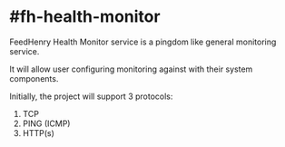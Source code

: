 #fh-health-monitor
=================

FeedHenry Health Monitor service is a pingdom like general monitoring service.

It will allow user configuring monitoring against with their system components.

Initially, the project will support 3 protocols:

1. TCP
2. PING (ICMP)
3. HTTP(s)


